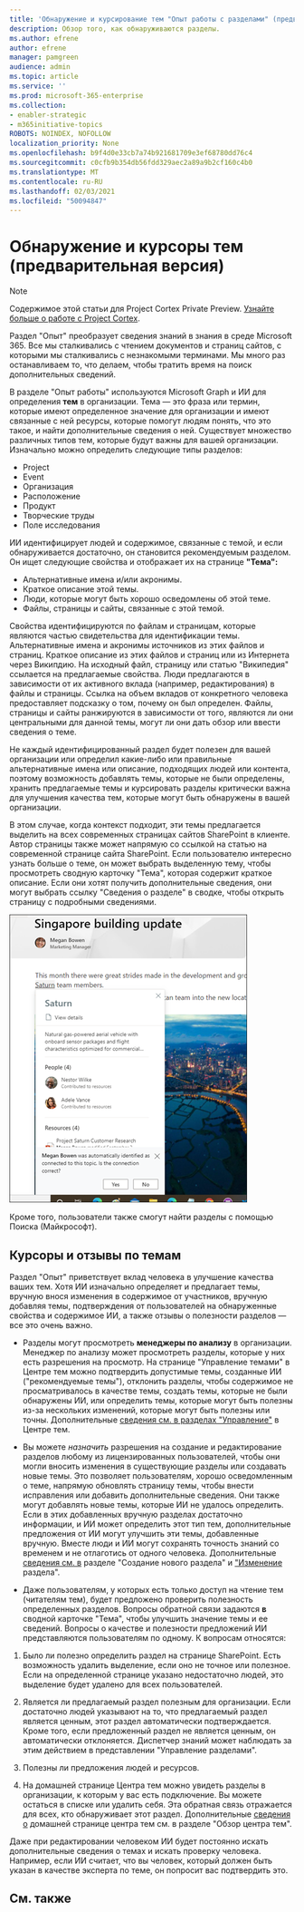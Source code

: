 ```yaml
---
title: 'Обнаружение и курсирование тем "Опыт работы с разделами" (предварительная версия) '
description: Обзор того, как обнаруживаются разделы.
ms.author: efrene
author: efrene
manager: pamgreen
audience: admin
ms.topic: article
ms.service: ''
ms.prod: microsoft-365-enterprise
ms.collection:
- enabler-strategic
- m365initiative-topics
ROBOTS: NOINDEX, NOFOLLOW
localization_priority: None
ms.openlocfilehash: b9f4d0e33cb7a74b921681709e3ef68780dd76c4
ms.sourcegitcommit: c0cfb9b354db56fdd329aec2a89a9b2cf160c4b0
ms.translationtype: MT
ms.contentlocale: ru-RU
ms.lasthandoff: 02/03/2021
ms.locfileid: "50094847"
---
```

# <a name="topic-discovery-and-curation-preview"></a>Обнаружение и курсоры тем (предварительная версия)

> [!Note] 
> Содержимое этой статьи для Project Cortex Private Preview. [Узнайте больше о работе с Project Cortex](https://aka.ms/projectcortex).

Раздел "Опыт" преобразует сведения знаний в знания в среде Microsoft 365. Все мы сталкивались с чтением документов и страниц сайтов, с которыми мы сталкивались с незнакомыми терминами. Мы много раз останавливаем то, что делаем, чтобы тратить время на поиск дополнительных сведений.

В разделе "Опыт работы" используются Microsoft Graph и ИИ для определения **тем** в организации.  Тема — это фраза или термин, которые имеют определенное значение для организации и имеют связанные с ней ресурсы, которые помогут людям понять, что это такое, и найти дополнительные сведения о ней. Существует множество различных типов тем, которые будут важны для вашей организации. Изначально можно определить следующие типы разделов:
- Project
- Event
- Организация
- Расположение
- Продукт
- Творческие труды
- Поле исследования

ИИ идентифицирует людей и содержимое, связанные с темой, и если обнаруживается достаточно, он становится рекомендуемым разделом. Он ищет следующие свойства и отображает их на странице **"Тема":**
- Альтернативные имена и/или акронимы.
- Краткое описание этой темы.
- Люди, которые могут быть хорошо осведомлены об этой теме.
- Файлы, страницы и сайты, связанные с этой темой.

Свойства идентифицируются по файлам и страницам, которые являются частью свидетельства для идентификации темы. Альтернативные имена и акронимы источников из этих файлов и страниц. Краткое описание из этих файлов и страниц или из Интернета через Википдию. На исходный файл, страницу или статью "Википедия" ссылается на предлагаемые свойства. Люди предлагаются в зависимости от их активного вклада (например, редактирования) в файлы и страницы. Ссылка на объем вкладов от конкретного человека предоставляет подсказку о том, почему он был определен. Файлы, страницы и сайты ранжируются в зависимости от того, являются ли они центральными для данной темы, могут ли они дать обзор или ввести сведения о теме. 

Не каждый идентифицированный раздел будет полезен для вашей организации или определил какие-либо или правильные альтернативные имена или описание, подходящих людей или контента, поэтому возможность добавлять темы, которые не были определены, хранить предлагаемые темы и курсировать разделы критически важна для улучшения качества тем, которые могут быть обнаружены в вашей организации.

В этом случае, когда контекст подходит, эти темы предлагается выделить на всех современных страницах сайтов SharePoint в клиенте. Автор страницы также может напрямую со ссылкой на статью на современной странице сайта SharePoint. Если пользователю интересно узнать больше о теме, он может выбрать  выделенную тему, чтобы просмотреть сводную карточку "Тема", которая содержит краткое описание. Если они хотят получить дополнительные сведения, они могут выбрать ссылку "Сведения о разделе" в сводке, чтобы открыть страницу с подробными сведениями. 

![Основные темы](../media/knowledge-management/saturn.png) </br>

Кроме того, пользователи также смогут найти разделы с помощью Поиска (Майкрософт).

## <a name="topic-curation-and-feedback"></a>Курсоры и отзывы по темам

Раздел "Опыт" приветствует вклад человека в улучшение качества ваших тем. Хотя ИИ изначально определяет и предлагает темы, вручную внося изменения в содержимое от участников, вручную добавляя темы, подтверждения от пользователей на обнаруженные свойства и содержимое ИИ, а также отзывы о полезности разделов — все это очень важно.

- Разделы могут просмотреть **менеджеры по анализу** в организации. Менеджер по анализу может просмотреть разделы, которые у них есть разрешения на просмотр. На странице "Управление темами" в Центре тем можно подтвердить допустимые темы, созданные ИИ ("рекомендуемые темы"), отклонить разделы, чтобы содержимое не просматривалось в качестве темы, создать темы, которые не были обнаружены ИИ, или определить темы, которые могут быть полезны из-за нескольких изменений, которые могут быть полезны или точны. Дополнительные [сведения см. в разделах "Управление"](manage-topics.md) в Центре тем.

- Вы можете *назначить* разрешения на создание и редактирование разделов любому из лицензированных пользователей, чтобы они могли вносить изменения в существующие разделы или создавать новые темы. Это позволяет пользователям, хорошо осведомленным о теме, напрямую обновлять страницу темы, чтобы внести исправления или добавить дополнительные сведения. Они также могут добавлять новые темы, которые ИИ не удалось определить. Если в этих добавленных вручную разделах достаточно информации, и ИИ может определить этот тип тем, дополнительные предложения от ИИ могут улучшить эти темы, добавленные вручную. Вместе люди и ИИ могут сохранять точность знаний со временем и не отлаготись от одного человека. Дополнительные [сведения см. в](https://docs.microsoft.com/microsoft-365/knowledge/create-a-topic) разделе "Создание нового раздела" и ["Изменение](https://docs.microsoft.com/microsoft-365/knowledge/edit-a-topic) раздела".

- Даже пользователям, у которых есть только доступ на чтение тем (читателям тем), будет предложено проверить полезность определенных разделов. Вопросы обратной связи задаются **в** сводной карточке "Тема", чтобы улучшить значение темы и ее сведений. Вопросы о качестве и полезности предложений ИИ представляются пользователям по одному. К вопросам относятся:
1. Было ли полезно определить раздел на странице SharePoint. Есть возможность удалить выделение, если оно не точное или полезное. Если на определенной странице указано недостаточно людей, это выделение будет удалено для всех пользователей. 

2. Является ли предлагаемый раздел полезным для организации. Если достаточно людей указывают на то, что предлагаемый раздел является ценным, этот раздел автоматически подтверждается. Кроме того, если предложенный раздел не является ценным, он автоматически отклоняется. Диспетчер знаний может наблюдать за этим действием в представлении "Управление разделами".

3. Полезны ли предложения людей и ресурсов.

4. На домашней странице Центра тем можно увидеть разделы в организации, к которым у вас есть подключение. Вы можете остаться в списке или удалить себя. Эта обратная связь отражается для всех, кто обнаруживает этот раздел. Дополнительные [сведения о](https://docs.microsoft.com/microsoft-365/knowledge/topic-center-overview) домашней странице центра тем см. в разделе "Обзор центра тем".

Даже при редактировании человеком ИИ будет постоянно искать дополнительные сведения о темах и искать проверку человека. Например, если ИИ считает, что вы человек, который должен быть указан в качестве эксперта по теме, он попросит вас подтвердить это. 


## <a name="see-also"></a>См. также
